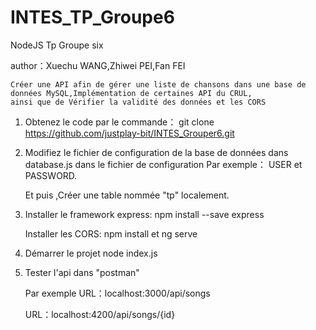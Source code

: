 # INTES_TP_Groupe6

NodeJS Tp 
  Groupe six 
   
   author：Xuechu WANG,Zhiwei PEI,Fan FEI
    
    Créer une API afin de gérer une liste de chansons dans une base de données MySQL,Implémentation de certaines API du CRUL, 
    ainsi que de Vérifier la validité des données et les CORS

1. Obtenez le code par le commande：
    git clone https://github.com/justplay-bit/INTES_Grouper6.git


2. Modifiez le fichier de configuration de la base de données dans database.js dans le fichier de configuration
   Par exemple： USER et PASSWORD.
	 
	 Et puis ,Créer une table nommée "tp" localement.


3. Installer le framework express:
    npm install --save express
		
   Installer les CORS:
    npm install et ng serve


4. Démarrer le projet
    node index.js


5. Tester l'api dans "postman"

    Par exemple URL：localhost:3000/api/songs
   
   URL：localhost:4200/api/songs/{id}
